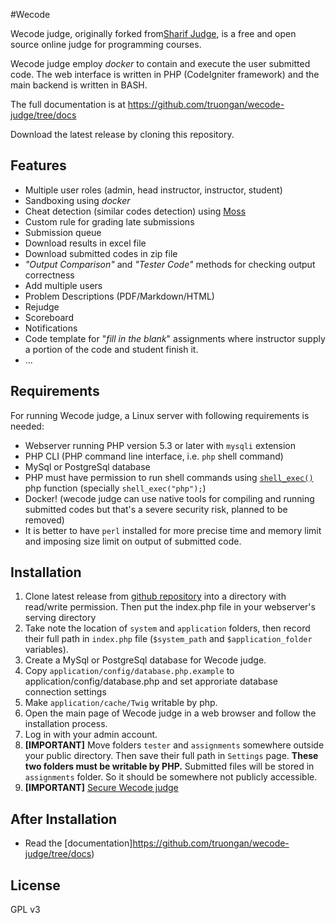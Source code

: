#Wecode

Wecode judge, originally forked from[Sharif Judge](https://github.com/mjnaderi/Sharif-Judge), is a free and open source online judge for programming courses.

Wecode judge employ *docker* to contain and execute the user submitted code. The web interface is written in PHP (CodeIgniter framework) and the main backend is written in BASH.

The full documentation is at https://github.com/truongan/wecode-judge/tree/docs

Download the latest release by cloning this repository.

## Features
  * Multiple user roles (admin, head instructor, instructor, student)
  * Sandboxing using _docker_
  * Cheat detection (similar codes detection) using [Moss](http://theory.stanford.edu/~aiken/moss/)
  * Custom rule for grading late submissions
  * Submission queue
  * Download results in excel file
  * Download submitted codes in zip file
  * _"Output Comparison"_ and _"Tester Code"_ methods for checking output correctness
  * Add multiple users
  * Problem Descriptions (PDF/Markdown/HTML)
  * Rejudge
  * Scoreboard
  * Notifications
  * Code template for "_fill in the blank_" assignments where instructor supply a portion of the code and student finish it.
  * ...

## Requirements

For running Wecode judge, a Linux server with following requirements is needed:

  * Webserver running PHP version 5.3 or later with `mysqli` extension
  * PHP CLI (PHP command line interface, i.e. `php` shell command)
  * MySql or PostgreSql database
  * PHP must have permission to run shell commands using [`shell_exec()`](http://www.php.net/manual/en/function.shell-exec.php) php function (specially `shell_exec("php");`)
  * Docker! (wecode judge can use native tools for compiling and running submitted codes but that's a severe security risk, planned to be removed)
  * It is better to have `perl` installed for more precise time and memory limit and imposing size limit on output of submitted code.

## Installation

  1. Clone latest release from [github repository](https://github.com/truongan/wecode-judge) into a directory with read/write permission. Then put the index.php file in your webserver's serving directory
  2. Take note the location of `system` and `application`  folders, then record their full path in `index.php` file (`$system_path` and `$application_folder` variables).
  3. Create a MySql or PostgreSql database for Wecode judge.
  4. Copy `application/config/database.php.example` to application/config/database.php and set approriate database connection settings
  5. Make `application/cache/Twig` writable by php.
  6. Open the main page of Wecode judge in a web browser and follow the installation process.
  7. Log in with your admin account.
  8. **[IMPORTANT]** Move folders `tester` and `assignments` somewhere outside your public directory. Then save their full path in `Settings` page. **These two folders must be writable by PHP.** Submitted files will be stored in `assignments` folder. So it should be somewhere not publicly accessible.
  9. **[IMPORTANT]** [Secure Wecode judge](https://github.com/truongan/wecode-judge/blob/docs/v1.4/security.md)

## After Installation

  * Read the [documentation]https://github.com/truongan/wecode-judge/tree/docs)

## License

GPL v3
